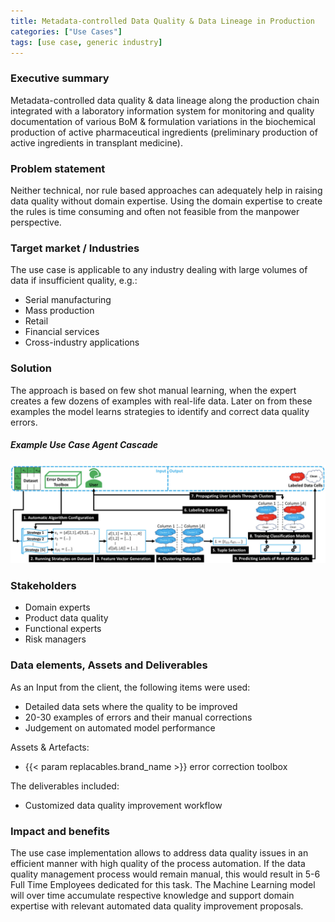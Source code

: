 ```yaml
---
title: Metadata-controlled Data Quality & Data Lineage in Production
categories: ["Use Cases"]
tags: [use case, generic industry]
---
```


### Executive summary
Metadata-controlled data quality & data lineage along the production chain integrated with a laboratory information system for monitoring and quality documentation of various BoM & formulation variations in the biochemical production of active pharmaceutical ingredients (preliminary production of active ingredients in transplant medicine).

### Problem statement
Neither technical, nor rule based approaches can adequately help in raising data quality without domain expertise.
Using the domain expertise to create the rules is time consuming and often not feasible from the manpower perspective.

### Target market / Industries
The use case is applicable to any industry dealing with large volumes of data if insufficient quality, e.g.:
- Serial manufacturing
- Mass production
- Retail
- Financial services
- Cross-industry applications

### Solution
The approach is based on few shot manual learning, when the expert creates a few dozens of examples with real-life data. Later on from these examples the model learns strategies to identify and correct data quality errors.

##### Example Use Case Agent Cascade
![Example Metadata-controlled Data Quality & Data Lineage in Production Event Cascade](./img/uc_008_2021.jpg)

### Stakeholders
- Domain experts
- Product data quality
- Functional experts
- Risk managers

### Data elements, Assets and Deliverables
As an Input from the client, the following items were used:
- Detailed data sets where the quality to be improved
- 20-30 examples of errors and their manual corrections
- Judgement on automated model performance

Assets & Artefacts:
- {{< param replacables.brand_name  >}} error correction toolbox

The deliverables included:
- Customized data quality improvement workflow

### Impact and benefits
The use case implementation allows to address data quality issues in an efficient manner with high quality of the process automation. If the data quality management process would remain manual, this would result in 5-6 Full Time Employees dedicated for this task. The Machine Learning model will over time accumulate respective knowledge and support domain expertise with relevant automated data quality improvement proposals.
